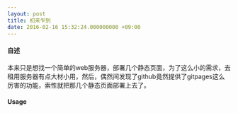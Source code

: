 ```yaml
---
layout: post
title: 初来乍到
date: 2016-02-16 15:32:24.000000000 +09:00
---
```


#### 自述

本来只是想找一个简单的web服务器，部署几个静态页面，为了这么小的需求，去租用服务器有点大材小用，然后，偶然间发现了github竟然提供了gitpages这么厉害的功能，索性就把那几个静态页面部署上去了。

#### Usage
